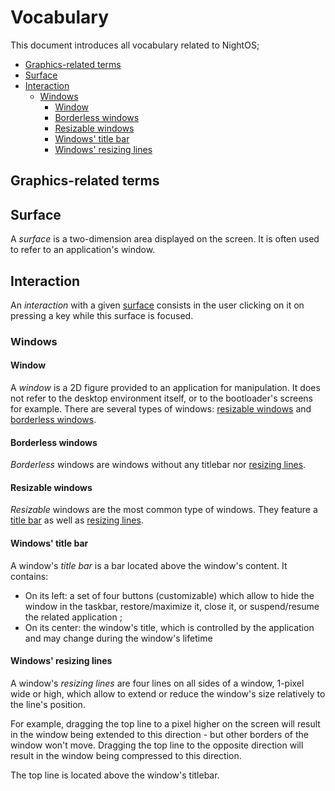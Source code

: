 # Vocabulary

This document introduces all vocabulary related to NightOS;

- [Graphics-related terms](#graphics-related-terms)
- [Surface](#surface)
- [Interaction](#interaction)
  - [Windows](#windows)
    - [Window](#window)
    - [Borderless windows](#borderless-windows)
    - [Resizable windows](#resizable-windows)
    - [Windows' title bar](#windows-title-bar)
    - [Windows' resizing lines](#windows-resizing-lines)

## Graphics-related terms

## Surface

A _surface_ is a two-dimension area displayed on the screen. It is often used to refer to an application's window.

## Interaction

An _interaction_ with a given [surface](#surface) consists in the user clicking on it on pressing a key while this surface is focused.

### Windows

#### Window

A _window_ is a 2D figure provided to an application for manipulation.
It does not refer to the desktop environment itself, or to the bootloader's screens for example.
There are several types of windows: [resizable windows](#resizable-windows) and [borderless windows](#borderless-windows).

#### Borderless windows

_Borderless_ windows are windows without any titlebar nor [resizing lines](#windows-resizing-lines).

#### Resizable windows

_Resizable_ windows are the most common type of windows. They feature a [title bar](#windows-title-bar) as well as [resizing lines](#windows-resizing-lines).

#### Windows' title bar

A window's _title bar_ is a bar located above the window's content. It contains:

- On its left: a set of four buttons (customizable) which allow to hide the window in the taskbar, restore/maximize it, close it, or suspend/resume the related application ;
- On its center: the window's title, which is controlled by the application and may change during the window's lifetime

#### Windows' resizing lines

A window's _resizing lines_ are four lines on all sides of a window, 1-pixel wide or high, which allow to extend or reduce the window's size relatively to the line's position.

For example, dragging the top line to a pixel higher on the screen will result in the window being extended to this direction - but other borders of the window won't move. Dragging the top line to the opposite direction will result in the window being compressed to this direction.

The top line is located above the window's titlebar.
